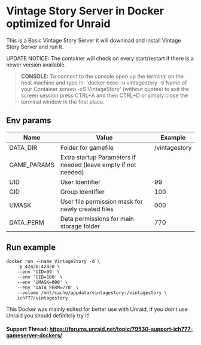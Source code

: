 # Vintage Story Server in Docker optimized for Unraid
This is a Basic Vintage Story Server it will download and install Vintage Story Server and run it.

UPDATE NOTICE: The container will check on every start/restart if there is a newer version available.

>**CONSOLE:** To connect to the console open up the terminal on the host machine and type in: 'docker exec -u vintagestory -ti Name of your Container screen -xS VintageStory' (without quotes) to exit the screen session press CTRL+A and then CTRL+D or simply close the terminal window in the first place.

## Env params
| Name | Value | Example |
| --- | --- | --- |
| DATA_DIR | Folder for gamefile | /vintagestory |
| GAME_PARAMS | Extra startup Parameters if needed (leave empty if not needed) | |
| UID | User Identifier | 99 |
| GID | Group Identifier | 100 |
| UMASK | User file permission mask for newly created files | 000 |
| DATA_PERM | Data permissions for main storage folder | 770 |

## Run example
```
docker run --name VintageStory -d \
	-p 42420:42420 \
	--env 'UID=99' \
	--env 'GID=100' \
	--env 'UMASK=000' \
	--env 'DATA_PERM=770' \
	--volume /mnt/cache/appdata/vintagestory:/vintagestory \
	ich777/vintagestory
```

This Docker was mainly edited for better use with Unraid, if you don't use Unraid you should definitely try it!

#### Support Thread: https://forums.unraid.net/topic/79530-support-ich777-gameserver-dockers/